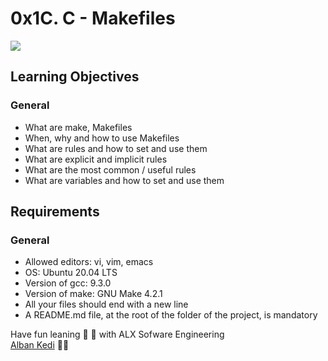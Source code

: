 # 0x1C. C - Makefiles</h2>

<img src="https://s3.amazonaws.com/intranet-projects-files/holbertonschool-low_level_programming/273/giphy-2.gif" />

## Learning Objectives
### General
- What are make, Makefiles
- When, why and how to use Makefiles
- What are rules and how to set and use them
- What are explicit and implicit rules
- What are the most common / useful rules
- What are variables and how to set and use them

## Requirements
### General
- Allowed editors: vi, vim, emacs
- OS: Ubuntu 20.04 LTS
- Version of gcc: 9.3.0
- Version of make: GNU Make 4.2.1
- All your files should end with a new line
- A README.md file, at the root of the folder of the project, is mandatory

Have fun leaning 📗 🚀 with ALX Sofware Engineering<br>
[Alban Kedi](https://github.com/alban-okoby) 🐱‍👤
